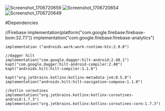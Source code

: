 

![Screenshot_1706720659](https://github.com/ShahinAlamK/Jetpack-Compose-Firebase-MVVM/assets/91818093/b832cc7a-5deb-4d9a-9807-592f6dfe7d65)
![Screenshot_1706720654](https://github.com/ShahinAlamK/Jetpack-Compose-Firebase-MVVM/assets/91818093/66233a5b-f66f-444b-bb9d-c951660e8947)
![Screenshot_1706720649](https://github.com/ShahinAlamK/Jetpack-Compose-Firebase-MVVM/assets/91818093/2cd816d9-822d-45b7-a9b9-c878670fa35b)





#Dependencies
 
   //Firebase
    implementation(platform("com.google.firebase:firebase-bom:32.7.1"))
    implementation("com.google.firebase:firebase-analytics")

    implementation ("androidx.work:work-runtime-ktx:2.9.0")

    //dagger hilt
    implementation("com.google.dagger:hilt-android:2.48.1")
    kapt("com.google.dagger:hilt-android-compiler:2.48")
    kapt("androidx.hilt:hilt-compiler:1.1.0")

    kapt("org.jetbrains.kotlinx:kotlinx-metadata-jvm:0.5.0")
    implementation("androidx.hilt:hilt-navigation-compose:1.1.0")

    //kotlin coroutines
    implementation("org.jetbrains.kotlinx:kotlinx-coroutines-android:1.7.3")
    implementation("org.jetbrains.kotlinx:kotlinx-coroutines-core:1.7.3")


    
